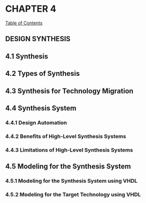 # CHAPTER 4

[Table of Contents](https://github.com/JeffDeCola/my-masters-thesis#table-of-contents)

## DESIGN SYNTHESIS

## 4.1 Synthesis

## 4.2 Types of Synthesis

## 4.3 Synthesis for Technology Migration

## 4.4 Synthesis System

### 4.4.1 Design Automation

### 4.4.2 Benefits of High-Level Synthesis Systems

### 4.4.3 Limitations of High-Level Synthesis Systems

## 4.5 Modeling for the Synthesis System

### 4.5.1 Modeling for the Synthesis System using VHDL

### 4.5.2 Modeling for the Target Technology using VHDL
